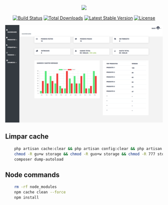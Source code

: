 <p align="center"><a href="https://laravel.com" target="_blank"><img src="https://raw.githubusercontent.com/laravel/art/master/logo-lockup/5%20SVG/2%20CMYK/1%20Full%20Color/laravel-logolockup-cmyk-red.svg" width="400"></a></p>

<p align="center">
<a href="https://travis-ci.org/laravel/framework"><img src="https://travis-ci.org/laravel/framework.svg" alt="Build Status"></a>
<a href="https://packagist.org/packages/laravel/framework"><img src="https://img.shields.io/packagist/dt/laravel/framework" alt="Total Downloads"></a>
<a href="https://packagist.org/packages/laravel/framework"><img src="https://img.shields.io/packagist/v/laravel/framework" alt="Latest Stable Version"></a>
<a href="https://packagist.org/packages/laravel/framework"><img src="https://img.shields.io/packagist/l/laravel/framework" alt="License"></a>
</p>

<p align="center"><a href="#" target="_blank"><img src="Screenshot_2024-11-26_175121.png" width="720"></a></p>


## Limpar cache

```sh
    php artisan cache:clear && php artisan config:clear && php artisan route:clear && php artisan view:clear && php artisan optimize:clear
    chmod -R gu+w storage && chmod -R guo+w storage && chmod -R 777 storage/ && chmod -R 777 storage/* bootstrap/cache/*
    composer dump-autoload
```

## Node commands

```sh
    rm -rf node_modules
    npm cache clean --force
    npm install
```
